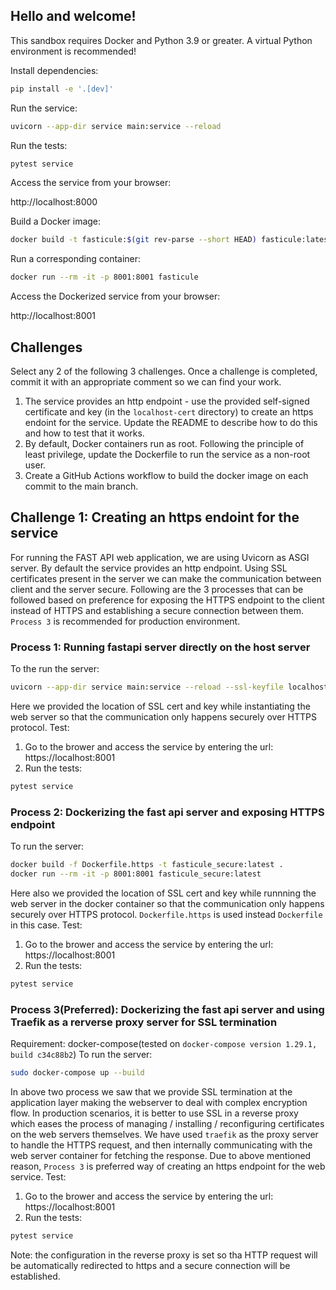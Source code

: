 ## Hello and welcome!

This sandbox requires Docker and Python 3.9 or greater. A virtual Python environment is recommended!

Install dependencies:
```bash
pip install -e '.[dev]'
```
Run the service:
```bash
uvicorn --app-dir service main:service --reload
```
Run the tests:
```bash
pytest service
```
Access the service from your browser:

http://localhost:8000

Build a Docker image:
```bash
docker build -t fasticule:$(git rev-parse --short HEAD) fasticule:latest .
```
Run a corresponding container:
```bash
docker run --rm -it -p 8001:8001 fasticule
```
Access the Dockerized service from your browser:

http://localhost:8001

## Challenges

Select any 2 of the following 3 challenges. Once a challenge is completed, commit it with an appropriate comment so we can find your work. 

1. The service provides an http endpoint - use the provided self-signed certificate and key (in the `localhost-cert` directory) to create an https endoint for the service. Update the README to describe how to do this and how to test that it works.
1. By default, Docker containers run as root. Following the principle of least privilege, update the Dockerfile to run the service as a non-root user. 
1. Create a GitHub Actions workflow to build the docker image on each commit to the main branch.

## Challenge 1: Creating an https endoint for the service

For running the FAST API web application, we are using Uvicorn as ASGI server. By default the service provides an http endpoint. Using SSL certificates present in the server we can make the communication between client and the server secure. Following are the 3 processes that can be followed based on preference for exposing the HTTPS endpoint to the client instead of HTTPS and establishing a secure connection between them. `Process 3` is recommended for production environment.

### Process 1: Running fastapi server directly on the host server
To the run the server:
```bash
uvicorn --app-dir service main:service --reload --ssl-keyfile localhost-cert/key.pem --ssl-certfile localhost-cert/cert.pem
```
Here we provided the location of SSL cert and key while instantiating the web server so that the communication only happens securely over HTTPS protocol.
Test:
1. Go to the brower and access the service by entering the url: https://localhost:8001
2. Run the tests: 
```bash
pytest service
```

### Process 2: Dockerizing the fast api server and exposing HTTPS endpoint
To run the server:
```bash
docker build -f Dockerfile.https -t fasticule_secure:latest .
docker run --rm -it -p 8001:8001 fasticule_secure:latest
```
Here also we provided the location of SSL cert and key while runnning the web server in the docker container so that the communication only happens securely over HTTPS protocol. `Dockerfile.https` is used instead `Dockerfile` in this case.
Test:
1. Go to the brower and access the service by entering the url: https://localhost:8001
2. Run the tests: 
```bash
pytest service
```

### Process 3(Preferred): Dockerizing the fast api server and using Traefik as a rerverse proxy server for SSL termination
Requirement: docker-compose(tested on `docker-compose version 1.29.1, build c34c88b2`)
To run the server:
```bash
sudo docker-compose up --build
```
In above two process we saw that we provide SSL termination at the application layer making the webserver to deal with complex encryption flow. In production scenarios, it is better to use SSL in a reverse proxy which eases the process of managing / installing / reconfiguring certificates on the web servers themselves. We have used `traefik` as the proxy server to handle the HTTPS request, and then internally communicating with the web server container for fetching the response.
Due to above mentioned reason, `Process 3` is preferred way of creating an https endpoint for the web service.
Test:
1. Go to the brower and access the service by entering the url: https://localhost:8001
2. Run the tests: 
```bash
pytest service
```
Note: the configuration in the reverse proxy is set so tha HTTP request will be automatically redirected to https and a secure connection will be established.







